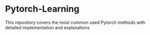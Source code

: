 # Pytorch-Learning
This repository covers the most common used Pytorch methods with detailed implementation and explanations

